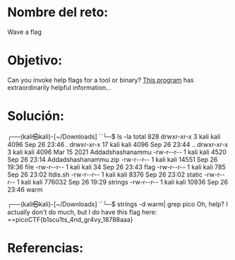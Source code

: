 

# Nombre del reto:
Wave a flag

# Objetivo:
Can you invoke help flags for a tool or binary? [This program](https://mercury.picoctf.net/static/a00f554b16385d9970dae424f66ee1ab/warm) has extraordinarily helpful information...
# Solución:
┌──(kali㉿kali)-[~/Downloads]
``└─$ ls -la
total 828
drwxr-xr-x  3 kali kali   4096 Sep 26 23:46 .
drwxr-xr-x 17 kali kali   4096 Sep 26 23:44 ..
drwxr-xr-x  3 kali kali   4096 Mar 15  2021 Addadshashanammu
-rw-r--r--  1 kali kali   4520 Sep 26 23:14 Addadshashanammu.zip
-rw-r--r--  1 kali kali  14551 Sep 26 19:36 file
-rw-r--r--  1 kali kali     34 Sep 26 23:43 flag
-rw-r--r--  1 kali kali    785 Sep 26 23:02 ltdis.sh
-rw-r--r--  1 kali kali   8376 Sep 26 23:02 static
-rw-r--r--  1 kali kali 776032 Sep 26 19:29 strings
-rw-r--r--  1 kali kali  10936 Sep 26 23:46 warm
                                                                             
┌──(kali㉿kali)-[~/Downloads]
``└─$ strings -d warm| grep pico 
Oh, help? I actually don't do much, but I do have this flag here: ==picoCTF{b1scu1ts_4nd_gr4vy_18788aaa}

# Referencias: